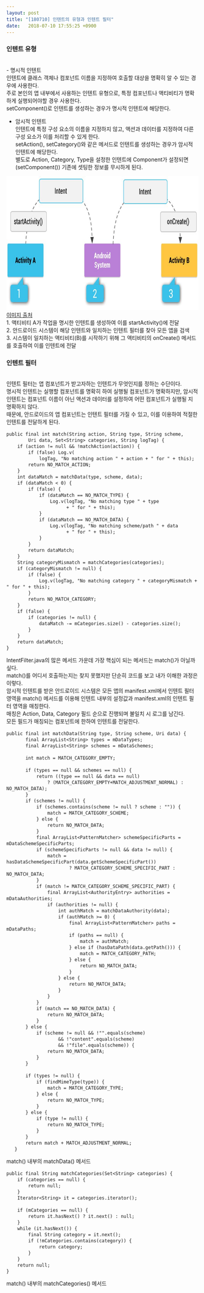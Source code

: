 ```yaml
---
layout: post
title: "[180710] 인텐트의 유형과 인텐트 필터"
date:   2018-07-10 17:55:25 +0900
---
```


<h3>인텐트 유형</h3>
<br>
- 명시적 인텐트<br>
인텐트에 클래스 객체나 컴포넌트 이름을 지정하여 호출할 대상을 명확히 알 수 있는 경우에 사용한다.<br>
주로 본인의 앱 내부에서 사용하는 인텐트 유형으로, 특정 컴포넌트나 액티비티가 명확하게 실행되어야할 경우 사용한다.<br>
setComponent()로 인텐트를 생성하는 경우가 명시적 인텐트에 해당한다.<br>


- 암시적 인텐트<br>
인텐트에 특정 구성 요소의 이름을 지정하지 않고, 액션과 데이터를 지정하여 다른 구성 요소가 이를 처리할 수 있게 한다.<br>
setAction(), setCategory()와 같은 메서드로 인텐트를 생성하는 경우가 암시적 인텐트에 해당한다.<br>
별도로 Action, Category, Type을 설정한 인텐트에 Component가 설정되면 (setComponent()) 기존에 셋팅한 정보를 무시하게 된다.<br>

<img src="/assets/images/Intent.JPG" width="1000" height="350">
<a href="https://developer.android.com/guide/components/intents-filters#Types">이미지 출처</a>

<br>
  1. 액티비티 A가 작업을 명시한 인텐트를 생성하여 이를 startActivity()에 전달<br>
  2. 안드로이드 시스템이 해당 인텐트와 일치하는 인텐트 필터를 찾아 모든 앱을 검색<br>
  3. 시스템이 일치하는 액티비티(B)를 시작하기 위해 그 액티비티의 onCreate() 메서드를 호출하여 이를 인텐트에 전달<br>



<h3>인텐트 필터</h3><br>
인텐트 필터는 앱 컴포넌트가 받고자하는 인텐트가 무엇인지를 정하는 수단이다.<br>
명시적 인텐트는 실행할 컴포넌트를 명확히 하여 실행될 컴포넌트가 명확하지만, 암시적 인텐트는 컴포넌트 이름이 아닌 액션과 데이터를 설정하여 어떤 컴포넌트가 실행될 지 명확하지 않다.<br>
때문에, 안드로이드의 앱 컴포넌트는 인텐트 필터를 가질 수 있고, 이를 이용하여 적절한 인텐트를 전달하게 된다.<br>


~~~
public final int match(String action, String type, String scheme,
        Uri data, Set<String> categories, String logTag) {
    if (action != null && !matchAction(action)) {
        if (false) Log.v(
            logTag, "No matching action " + action + " for " + this);
        return NO_MATCH_ACTION;
    }
    int dataMatch = matchData(type, scheme, data);
    if (dataMatch < 0) {
        if (false) {
            if (dataMatch == NO_MATCH_TYPE) {
                Log.v(logTag, "No matching type " + type
                      + " for " + this);
            }
            if (dataMatch == NO_MATCH_DATA) {
                Log.v(logTag, "No matching scheme/path " + data
                      + " for " + this);
            }
        }
        return dataMatch;
    }
    String categoryMismatch = matchCategories(categories);
    if (categoryMismatch != null) {
        if (false) {
            Log.v(logTag, "No matching category " + categoryMismatch + " for " + this);
        }
        return NO_MATCH_CATEGORY;
    }
    if (false) {
        if (categories != null) {
            dataMatch -= mCategories.size() - categories.size();
        }
    }
    return dataMatch;
}
~~~

IntentFilter.java의 많은 메서드 가운데 가장 핵심이 되는 메서드는 match()가 아닐까 싶다.<br>
match()를 어디서 호출하는지는 찾지 못했지만 단순히 코드를 보고 내가 이해한 과정은 이렇다.<br>
암시적 인텐트를 받은 안드로이드 시스템은 모든 앱의 manifest.xml에서 인텐트 필터 영역을 match() 메서드를 이용해 인텐트 내부의 설정값과 manifest.xml의 인텐트 필터 영역을 매칭한다.<br>
매칭은 Action, Data, Category 필드 순으로 진행되며 불일치 시 로그를 남긴다.<br>
모든 필드가 매칭되는 컴포넌트에 한하여 인텐트를 전달한다.<br>




~~~
public final int matchData(String type, String scheme, Uri data) {
       final ArrayList<String> types = mDataTypes;
       final ArrayList<String> schemes = mDataSchemes;

       int match = MATCH_CATEGORY_EMPTY;

       if (types == null && schemes == null) {
           return ((type == null && data == null)
               ? (MATCH_CATEGORY_EMPTY+MATCH_ADJUSTMENT_NORMAL) : NO_MATCH_DATA);
       }
       if (schemes != null) {
           if (schemes.contains(scheme != null ? scheme : "")) {
               match = MATCH_CATEGORY_SCHEME;
           } else {
               return NO_MATCH_DATA;
           }
           final ArrayList<PatternMatcher> schemeSpecificParts = mDataSchemeSpecificParts;
           if (schemeSpecificParts != null && data != null) {
               match = hasDataSchemeSpecificPart(data.getSchemeSpecificPart())
                       ? MATCH_CATEGORY_SCHEME_SPECIFIC_PART : NO_MATCH_DATA;
           }
           if (match != MATCH_CATEGORY_SCHEME_SPECIFIC_PART) {
               final ArrayList<AuthorityEntry> authorities = mDataAuthorities;
               if (authorities != null) {
                   int authMatch = matchDataAuthority(data);
                   if (authMatch >= 0) {
                       final ArrayList<PatternMatcher> paths = mDataPaths;
                       if (paths == null) {
                           match = authMatch;
                       } else if (hasDataPath(data.getPath())) {
                           match = MATCH_CATEGORY_PATH;
                       } else {
                           return NO_MATCH_DATA;
                       }
                   } else {
                       return NO_MATCH_DATA;
                   }
               }
           }
           if (match == NO_MATCH_DATA) {
               return NO_MATCH_DATA;
           }
       } else {
           if (scheme != null && !"".equals(scheme)
                   && !"content".equals(scheme)
                   && !"file".equals(scheme)) {
               return NO_MATCH_DATA;
           }
       }

       if (types != null) {
           if (findMimeType(type)) {
               match = MATCH_CATEGORY_TYPE;
           } else {
               return NO_MATCH_TYPE;
           }
       } else {
           if (type != null) {
               return NO_MATCH_TYPE;
           }
       }
       return match + MATCH_ADJUSTMENT_NORMAL;
   }
~~~
match() 내부의 matchData() 메서드


~~~
public final String matchCategories(Set<String> categories) {
    if (categories == null) {
        return null;
    }
    Iterator<String> it = categories.iterator();

    if (mCategories == null) {
        return it.hasNext() ? it.next() : null;
    }
    while (it.hasNext()) {
        final String category = it.next();
        if (!mCategories.contains(category)) {
            return category;
        }
    }
    return null;
}
~~~
match() 내부의 matchCategories() 메서드

